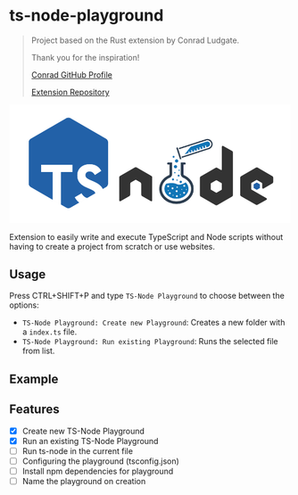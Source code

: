 # ts-node-playground
> Project based on the Rust extension by Conrad Ludgate. 
> 
> Thank you for the inspiration!
> 
> [Conrad GitHub Profile](https://github.com/conradludgate)
> 
> [Extension  Repository](https://github.com/conradludgate/vscode-rust-playground)

![TS-Node Playground](https://raw.githubusercontent.com/emrivero/vscode-ts-node-playground/master/images/logo.png)

Extension to easily write and execute TypeScript and Node scripts without having to create a project from scratch or use websites.

## Usage
Press CTRL+SHIFT+P and type `TS-Node Playground` to choose between the options:
- `TS-Node Playground: Create new Playground`: Creates a new folder with a `index.ts` file.
- `TS-Node Playground: Run existing Playground`: Runs the selected file from list.

## Example

## Features

- [X] Create new TS-Node Playground
- [X] Run an existing TS-Node Playground
- [ ] Run ts-node in the current file
- [ ] Configuring the playground (tsconfig.json)
- [ ] Install npm dependencies for playground
- [ ] Name the playground on creation